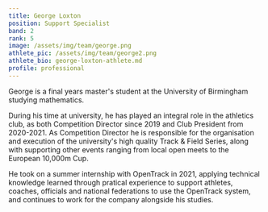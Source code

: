 ```yaml
---
title: George Loxton
position: Support Specialist
band: 2
rank: 5
image: /assets/img/team/george.png
athlete_pic: /assets/img/team/george2.png
athlete_bio: george-loxton-athlete.md
profile: professional
---
```


George is a final years master's student at the University of Birmingham studying mathematics.

During his time at university, he has played an integral role in the athletics club, as both Competition Director since 2019 and Club President from 2020-2021.
As Competition Director he is responsible for the organisation and execution of the university's high quality Track & Field Series, along with supporting other events ranging from local open meets to the European 10,000m Cup.

He took on a summer internship with OpenTrack in 2021, applying technical knowledge learned through pratical experience to support athletes, coaches, officials and national federations to use the OpenTrack system, and continues to work for the company alongside his studies.
